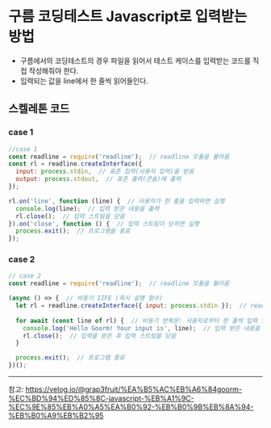 # 구름 코딩테스트 Javascript로 입력받는 방법

- 구름에서의 코딩테스트의 경우 파일을 읽어서 테스트 케이스를 입력받는 코드를 직접 작성해줘야 한다.
- 입력되는 값을 line에서 한 줄씩 읽어들인다.

## 스켈레톤 코드
### case 1
```js
//case 1
const readline = require('readline');  // readline 모듈을 불러옴
const rl = readline.createInterface({
  input: process.stdin,  // 표준 입력(사용자 입력)을 받음
  output: process.stdout,  // 표준 출력(콘솔)에 출력
});

rl.on('line', function (line) {  // 사용자가 한 줄을 입력하면 실행
  console.log(line);  // 입력 받은 내용을 출력
  rl.close();  // 입력 스트림을 닫음
}).on('close', function () {  // 입력 스트림이 닫히면 실행
  process.exit();  // 프로그램을 종료
});

```
### case 2
```js
// case 2
const readline = require('readline');  // readline 모듈을 불러옴

(async () => {  // 비동기 IIFE (즉시 실행 함수)
  let rl = readline.createInterface({ input: process.stdin });  // readline 인터페이스 생성 (사용자 입력 받기)
  
  for await (const line of rl) {  // 비동기 반복문: 사용자로부터 한 줄씩 입력 받기
    console.log('Hello Goorm! Your input is', line);  // 입력 받은 내용을 출력
    rl.close();  // 입력을 받은 후 입력 스트림을 닫음
  }

  process.exit();  // 프로그램 종료
})();
```


---

참고: https://velog.io/@grap3fruit/%EA%B5%AC%EB%A6%84goorm-%EC%BD%94%ED%85%8C-javascript-%EB%A1%9C-%EC%9E%85%EB%A0%A5%EA%B0%92-%EB%B0%9B%EB%8A%94-%EB%B0%A9%EB%B2%95